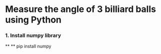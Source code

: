 # Measure the angle of 3 billiard balls using Python
### 1. Install numpy library
** ** pip install numpy
